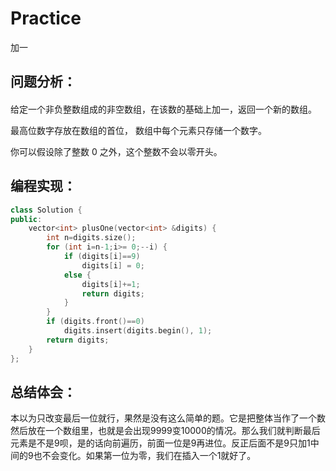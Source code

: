 # Practice
加一
## 问题分析：
#### 
给定一个非负整数组成的非空数组，在该数的基础上加一，返回一个新的数组。

最高位数字存放在数组的首位， 数组中每个元素只存储一个数字。

你可以假设除了整数 0 之外，这个整数不会以零开头。
## 编程实现：
```C++
class Solution {
public:
    vector<int> plusOne(vector<int> &digits) {
        int n=digits.size();
        for (int i=n-1;i>= 0;--i) {
            if (digits[i]==9) 
                digits[i] = 0;
            else {
                digits[i]+=1;
                return digits;
            }
        }
        if (digits.front()==0) 
            digits.insert(digits.begin(), 1);
        return digits;
    }
};
```
## 总结体会：
本以为只改变最后一位就行，果然是没有这么简单的题。它是把整体当作了一个数然后放在一个数组里，也就是会出现9999变10000的情况。那么我们就判断最后元素是不是9呗，是的话向前遍历，前面一位是9再进位。反正后面不是9只加1中间的9也不会变化。如果第一位为零，我们在插入一个1就好了。